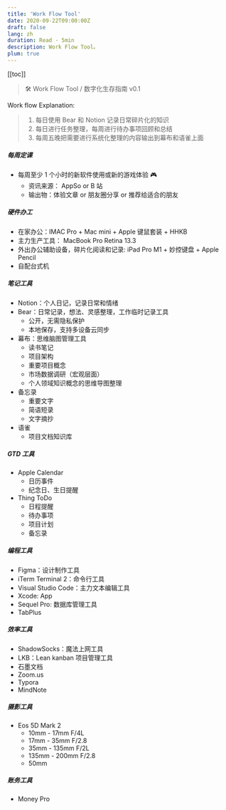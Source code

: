 ```yaml
---
title: 'Work Flow Tool'
date: 2020-09-22T09:00:00Z
draft: false
lang: zh
duration: Read · 5min
description: Work Flow Tool。
plum: true
---
```


[[toc]]

> 🛠 Work Flow Tool / 数字化生存指南 v0.1

Work flow Explanation:

> 1. 每日使用 Bear 和 Notion 记录日常碎片化的知识
> 2. 每日进行任务整理，每周进行待办事项回顾和总结
> 3. 每周五晚把需要进行系统化整理的内容输出到幕布和语雀上面

##### 每周定课

- 每周至少 1 个小时的新软件使用或新的游戏体验 🎮
  - 资讯来源： AppSo or B 站
  - 输出物：体验文章 or 朋友圈分享 or 推荐给适合的朋友

##### 硬件办工

- 在家办公：IMAC Pro + Mac mini + Apple 键鼠套装 + HHKB
- 主力生产工具： MacBook Pro Retina 13.3
- 外出办公辅助设备，碎片化阅读和记录: iPad Pro M1 + 妙控键盘 + Apple Pencil
- 自配台式机

##### 笔记工具

- Notion：个人日记，记录日常和情绪
- Bear：日常记录，想法、灵感整理，工作临时记录工具
  - 公开，无需隐私保护
  - 本地保存，支持多设备云同步
- 幕布：思维脑图管理工具
  - 读书笔记
  - 项目架构
  - 重要项目概念
  - 市场数据调研（宏观层面）
  - 个人领域知识概念的思维导图整理
- 备忘录
  - 重要文字
  - 简语短录
  - 文字摘抄
- 语雀
  - 项目文档知识库

##### GTD 工具

- Apple Calendar
  - 日历事件
  - 纪念日、生日提醒
- Thing ToDo
  - 日程提醒
  - 待办事项
  - 项目计划
  - 备忘录

##### 编程工具

- Figma：设计制作工具
- iTerm Terminal 2：命令行工具
- Visual Studio Code：主力文本编辑工具
- Xcode: App
- Sequel Pro: 数据库管理工具
- TabPlus

##### 效率工具

- ShadowSocks：魔法上网工具
- LKB：Lean kanban 项目管理工具
- 石墨文档
- Zoom.us
- Typora
- MindNote

##### 摄影工具

- Eos 5D Mark 2
  - 10mm - 17mm  F/4L
  - 17mm - 35mm F/2.8
  - 35mm - 135mm F/2L
  - 135mm - 200mm F/2.8
  - 50mm

##### 账务工具

- Money Pro
